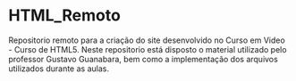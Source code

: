 # HTML_Remoto

Repositorio remoto para a criação do site desenvolvido no Curso em Video - Curso de HTML5.
Neste repositorio está disposto o material utilizado pelo professor Gustavo Guanabara, bem como a implementação 
dos arquivos utilizados durante as aulas.
